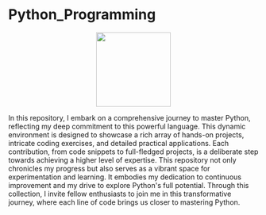 # Python_Programming
<div align="center">
<img src="Assets/python-programming.png" width="150" height="auto">
</div>
<p>In this repository, I embark on a comprehensive journey to master Python, reflecting my deep commitment to this powerful language. This dynamic environment is designed to showcase a rich array of hands-on projects, intricate coding exercises, and detailed practical applications. Each contribution, from code snippets to full-fledged projects, is a deliberate step towards achieving a higher level of expertise. This repository not only chronicles my progress but also serves as a vibrant space for experimentation and learning. It embodies my dedication to continuous improvement and my drive to explore Python's full potential. Through this collection, I invite fellow enthusiasts to join me in this transformative journey, where each line of code brings us closer to mastering Python.</p>

